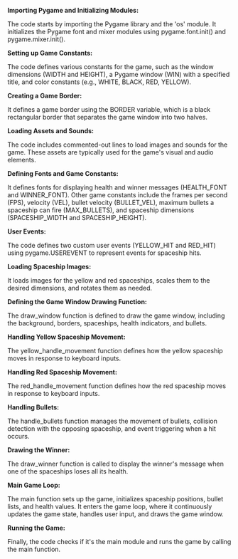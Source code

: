 **Importing Pygame and Initializing Modules:**

The code starts by importing the Pygame library and the 'os' module.
It initializes the Pygame font and mixer modules using pygame.font.init() and pygame.mixer.init().

**Setting up Game Constants:**

The code defines various constants for the game, such as the window dimensions (WIDTH and HEIGHT), a Pygame window (WIN) with a specified title, and color constants (e.g., WHITE, BLACK, RED, YELLOW).

**Creating a Game Border:**

It defines a game border using the BORDER variable, which is a black rectangular border that separates the game window into two halves.

**Loading Assets and Sounds:**

The code includes commented-out lines to load images and sounds for the game. These assets are typically used for the game's visual and audio elements.

**Defining Fonts and Game Constants:**

It defines fonts for displaying health and winner messages (HEALTH_FONT and WINNER_FONT).
Other game constants include the frames per second (FPS), velocity (VEL), bullet velocity (BULLET_VEL), maximum bullets a spaceship can fire (MAX_BULLETS), and spaceship dimensions (SPACESHIP_WIDTH and SPACESHIP_HEIGHT).

**User Events:**

The code defines two custom user events (YELLOW_HIT and RED_HIT) using pygame.USEREVENT to represent events for spaceship hits.

**Loading Spaceship Images:**

It loads images for the yellow and red spaceships, scales them to the desired dimensions, and rotates them as needed.

**Defining the Game Window Drawing Function:**

The draw_window function is defined to draw the game window, including the background, borders, spaceships, health indicators, and bullets.

**Handling Yellow Spaceship Movement:**

The yellow_handle_movement function defines how the yellow spaceship moves in response to keyboard inputs.

**Handling Red Spaceship Movement:**

The red_handle_movement function defines how the red spaceship moves in response to keyboard inputs.

**Handling Bullets:**

The handle_bullets function manages the movement of bullets, collision detection with the opposing spaceship, and event triggering when a hit occurs.

**Drawing the Winner:**

The draw_winner function is called to display the winner's message when one of the spaceships loses all its health.

**Main Game Loop:**

The main function sets up the game, initializes spaceship positions, bullet lists, and health values.
It enters the game loop, where it continuously updates the game state, handles user input, and draws the game window.

**Running the Game:**

Finally, the code checks if it's the main module and runs the game by calling the main function.
